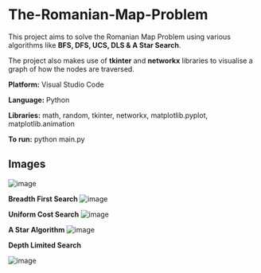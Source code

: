 # The-Romanian-Map-Problem
This project aims to solve the Romanian Map Problem using various algorithms like **BFS, DFS, UCS, DLS &amp; A Star Search**.

The project also makes use of **tkinter** and **networkx** libraries to visualise a graph of how the nodes are traversed.


**Platform:** Visual Studio Code

**Language:** Python

**Libraries:** math, random, tkinter, networkx, matplotlib.pyplot, matplotlib.animation

**To run:** python main.py


## Images

![image](https://github.com/user-attachments/assets/1dd46f60-fca0-4029-87c3-052c8851625b)

**Breadth First Search**
![image](https://github.com/user-attachments/assets/bf42e053-abf1-42ed-b8d6-9abb11ef2c00)


**Uniform Cost Search**
![image](https://github.com/user-attachments/assets/c1eb3b1a-7c6c-4056-89f4-ce5d01e16d2f)


**A Star Algorithm**
![image](https://github.com/user-attachments/assets/2bd89b3e-066b-4c08-b4d6-2ce896a94f43)


**Depth Limited Search**

![image](https://github.com/user-attachments/assets/0305d9cb-80d1-4ad4-b996-897be15aaa9b)
